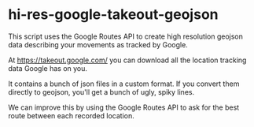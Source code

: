 # hi-res-google-takeout-geojson

This script uses the Google Routes API to create high resolution geojson data describing your movements as tracked by Google.

At https://takeout.google.com/ you can download all the location tracking data Google has on you. 

It contains a bunch of json files in a custom format. If you convert them directly to geojson, you'll get a bunch of ugly, spiky lines.

We can improve this by using the Google Routes API to ask for the best route between each recorded location.
